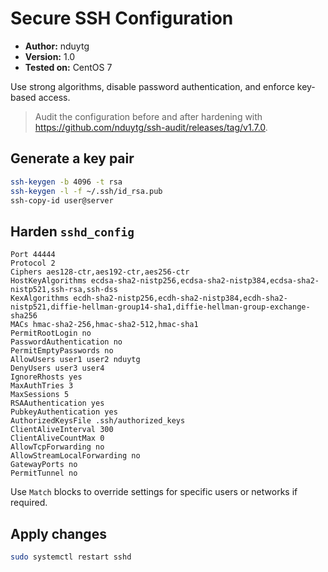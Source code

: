 # Secure SSH Configuration

- **Author:** nduytg
- **Version:** 1.0
- **Tested on:** CentOS 7

Use strong algorithms, disable password authentication, and enforce key-based
access.

> Audit the configuration before and after hardening with
> <https://github.com/nduytg/ssh-audit/releases/tag/v1.7.0>.

## Generate a key pair

```bash
ssh-keygen -b 4096 -t rsa
ssh-keygen -l -f ~/.ssh/id_rsa.pub
ssh-copy-id user@server
```

## Harden `sshd_config`

```text
Port 44444
Protocol 2
Ciphers aes128-ctr,aes192-ctr,aes256-ctr
HostKeyAlgorithms ecdsa-sha2-nistp256,ecdsa-sha2-nistp384,ecdsa-sha2-nistp521,ssh-rsa,ssh-dss
KexAlgorithms ecdh-sha2-nistp256,ecdh-sha2-nistp384,ecdh-sha2-nistp521,diffie-hellman-group14-sha1,diffie-hellman-group-exchange-sha256
MACs hmac-sha2-256,hmac-sha2-512,hmac-sha1
PermitRootLogin no
PasswordAuthentication no
PermitEmptyPasswords no
AllowUsers user1 user2 nduytg
DenyUsers user3 user4
IgnoreRhosts yes
MaxAuthTries 3
MaxSessions 5
RSAAuthentication yes
PubkeyAuthentication yes
AuthorizedKeysFile .ssh/authorized_keys
ClientAliveInterval 300
ClientAliveCountMax 0
AllowTcpForwarding no
AllowStreamLocalForwarding no
GatewayPorts no
PermitTunnel no
```

Use `Match` blocks to override settings for specific users or networks if
required.

## Apply changes

```bash
sudo systemctl restart sshd
```
